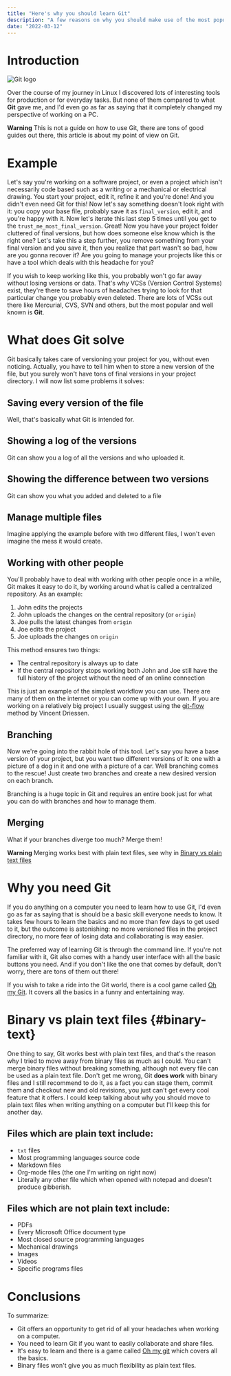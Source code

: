 ```yaml
---
title: "Here's why you should learn Git"
description: "A few reasons on why you should make use of the most popular VCS, even if you're not a software developer."
date: "2022-03-12"
---
```


Introduction
============

![Git logo](https://git-scm.com/images/logos/downloads/Git-Logo-2Color.png)

Over the course of my journey in Linux I discovered lots of interesting
tools for production or for everyday tasks. But none of them compared to
what **Git** gave me, and I\'d even go as far as saying that it
completely changed my perspective of working on a PC.

**Warning**
This is not a guide on how to use Git, there are tons of good guides out
there, this article is about my point of view on Git.

Example
=======

Let\'s say you\'re working on a software project, or even a project
which isn\'t necessarily code based such as a writing or a mechanical or
electrical drawing. You start your project, edit it, refine it and
you\'re done! And you didn\'t even need Git for this! Now let\'s say
something doesn\'t look right with it: you copy your base file, probably
save it as `final_version`, edit it, and you\'re happy with it. Now
let\'s iterate this last step 5 times until you get to the
`trust_me_most_final_version`. Great! Now you have your project folder
cluttered of final versions, but how does someone else know which is the
right one? Let\'s take this a step further, you remove something from
your final version and you save it, then you realize that part wasn\'t
so bad, how are you gonna recover it? Are you going to manage your
projects like this or have a tool which deals with this headache for
you?

If you wish to keep working like this, you probably won\'t go far away
without losing versions or data. That\'s why VCSs (Version Control
Systems) exist, they\'re there to save hours of headaches trying to look
for that particular change you probably even deleted. There are lots of
VCSs out there like Mercurial, CVS, SVN and others, but the most popular
and well known is **Git**.

What does Git solve
===================

Git basically takes care of versioning your project for you, without
even noticing. Actually, you have to tell him when to store a new
version of the file, but you surely won\'t have tons of final versions
in your project directory. I will now list some problems it solves:

Saving every version of the file
--------------------------------

Well, that\'s basically what Git is intended for.

Showing a log of the versions
-----------------------------

Git can show you a log of all the versions and who uploaded it.

Showing the difference between two versions
-------------------------------------------

Git can show you what you added and deleted to a file

Manage multiple files
---------------------

Imagine applying the example before with two different files, I won\'t
even imagine the mess it would create.

Working with other people
-------------------------

You\'ll probably have to deal with working with other people once in a
while, Git makes it easy to do it, by working around what is called a
centralized repository. As an example:

1.  John edits the projects
2.  John uploads the changes on the central repository (or `origin`)
3.  Joe pulls the latest changes from `origin`
4.  Joe edits the project
5.  Joe uploads the changes on `origin`

This method ensures two things:

-   The central repository is always up to date
-   If the central repository stops working both John and Joe still have
    the full history of the project without the need of an online
    connection

This is just an example of the simplest workflow you can use. There are
many of them on the internet or you can come up with your own. If you
are working on a relatively big project I usually suggest using the
[git-flow](https://nvie.com/posts/a-successful-git-branching-model)
method by Vincent Driessen.

Branching
---------

Now we\'re going into the rabbit hole of this tool. Let\'s say you have
a base version of your project, but you want two different versions of
it: one with a picture of a dog in it and one with a picture of a car.
Well branching comes to the rescue! Just create two branches and create
a new desired version on each branch.

Branching is a huge topic in Git and requires an entire book just for
what you can do with branches and how to manage them.

Merging
-------

What if your branches diverge too much? Merge them!

**Warning**
Merging works best with plain text files, see why in
[Binary vs plain text files](#binary-text)

Why you need Git
================

If you do anything on a computer you need to learn how to use Git, I\'d
even go as far as saying that is should be a basic skill everyone needs
to know. It takes few hours to learn the basics and no more than few
days to get used to it, but the outcome is astonishing: no more
versioned files in the project directory, no more fear of losing data
and collaborating is way easier.

The preferred way of learning Git is through the command line. If
you\'re not familiar with it, Git also comes with a handy user interface
with all the basic buttons you need. And if you don\'t like the one that
comes by default, don\'t worry, there are tons of them out there!

If you wish to take a ride into the Git world, there is a cool game
called [Oh my Git](https://ohmygit.org). It covers all the basics in a
funny and entertaining way.

Binary vs plain text files {#binary-text}
==========================

One thing to say, Git works best with plain text files, and that\'s the
reason why I tried to move away from binary files as much as I could.
You can\'t merge binary files without breaking something, although not
every file can be used as a plain text file. Don\'t get me wrong, Git
**does work** with binary files and I still recommend to do it, as a
fact you can stage them, commit them and checkout new and old revisions,
you just can\'t get every cool feature that it offers. I could keep
talking about why you should move to plain text files when writing
anything on a computer but I\'ll keep this for another day.

Files which are plain text include:
-----------------------------------

-   `txt` files
-   Most programming languages source code
-   Markdown files
-   Org-mode files (the one I\'m writing on right now)
-   Literally any other file which when opened with notepad and doesn\'t
    produce gibberish.

Files which are **not** plain text include:
-------------------------------------------

-   PDFs
-   Every Microsoft Office document type
-   Most closed source programming languages
-   Mechanical drawings
-   Images
-   Videos
-   Specific programs files

Conclusions
===========

To summarize:

-   Git offers an opportunity to get rid of all your headaches when
    working on a computer.
-   You need to learn Git if you want to easily collaborate and share
    files.
-   It\'s easy to learn and there is a game called [Oh my
    git](https://ohmygit.org) which covers all the basics.
-   Binary files won\'t give you as much flexibility as plain text
    files.
